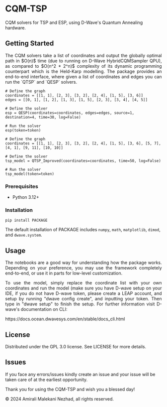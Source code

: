 # CQM-TSP
CQM solvers for TSP and ESP, using D-Wave's Quantum Annealing hardware.

## Getting Started
<p align="justify"> The CQM solvers take a list of coordinates and output the globally optimal path in $O(n)$ time (due to running on D-Wave HybridCQMSampler QPU), as compared to $O(n^2 * 2^n)$ complexity of its dynamic programming counterpart which is the Held-Karp modelling. The package provides an end-to-end interface, where given a list of coordinates and edges you can run the `QTSP` and `QESP` solvers. </p>

```
# Define the graph
coordinates = [[1, 1], [2, 3], [3, 2], [2, 4], [1, 5], [3, 6]]
edges = [[0, 1], [1, 2], [1, 3], [1, 5], [2, 3], [3, 4], [4, 5]]

# Define the solver
esp = QESP(coordinates=coordinates, edges=edges, source=1, destination=4, time=30, log=False)

# Run the solver
esp(token=token)
```
```
# Define the graph
coordinates = [[1, 1], [2, 3], [3, 2], [2, 4], [1, 5], [3, 6], [5, 7], [4, 1], [9, 11], [10, 10]]

# Define the solver
tsp_model = QTSP_Improved(coordinates=coordinates, time=50, log=False)

# Run the solver
tsp_model(token=token)
```

### Prerequisites
- Python 3.12+

### Installation
```
pip install PACKAGE
```
The default installation of PACKAGE includes `numpy`, `math`, `matplotlib`, `dimod`, and `dwave.system`.

## Usage
<p align="justify"> The notebooks are a good way for understanding how the package works. Depending on your preference, you may use the framework completely end-to-end, or use it in parts for low-level customization. </p>

<p align="justify"> To use the model, simply replace the coordinate list with your own coordinates and run the model (make sure you have D-wave setup on your IDE, if you do not have D-wave 
token, please create a LEAP account, and setup by running "dwave config create", and inputting your token. Then type in "dwave setup" to finish the setup. For further
information visit D-wave's documentation on CLI: </p>
https://docs.ocean.dwavesys.com/en/stable/docs_cli.html

## License
Distributed under the GPL 3.0 license. See LICENSE for more details.

## Issues
If you face any errors/issues kindly create an issue and your issue will be taken care of at the earliest opportunity. 

Thank you for using the CQM-TSP and wish you a blessed day!

<p>© 2024 Amirali Malekani Nezhad, all rights reserved.</p>
